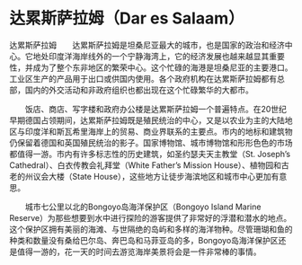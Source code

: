 # 达累斯萨拉姆（Dar es Salaam）
达累斯萨拉姆　　达累斯萨拉姆是坦桑尼亚最大的城市，也是国家的政治和经济中心。它地处印度洋海岸线外的一个宁静海湾上，它的经济发展也越来越显其重要性，并成为了整个东非地区的繁荣中心。这个忙碌的海港是坦桑尼亚的主要港口。工业区生产的产品用于出口或供国内使用。各个政府机构在达累斯萨拉姆都有总部，国内的外交活动和非政府组织也都出现在这个忙碌繁华的大都市。 

　　饭店、商店、写字楼和政府办公楼是达累斯萨拉姆一个普遍特点。在20世纪早期德国占领期间，达累斯萨拉姆既是殖民统治的中心，又是以农业为主的大陆地区与印度洋和斯瓦希里海岸上的贸易、商业界联系的主要点。市内的地标和建筑物仍保留着德国和英国殖民统治的影子。国家博物馆、城市博物馆和形形色色的市场都值得一游。市内有许多标志性的历史建筑，如圣约瑟夫天主教堂（St. Joseph’s Cathedral）、白衣传教会礼拜堂（White Father’s Mission House）、植物园和古老的州议会大楼（State House），这些地方让徒步海滨地区和城市中心更加有意思。 

　　城市七公里以北的Bongoyo岛海洋保护区（Bongoyo Island Marine Reserve）为那些想要到水中进行探险的游客提供了非常好的浮潜和潜水的地点。这个保护区拥有美丽的海滩、与世隔绝的岛屿和多样的海洋物种。尽管珊瑚和鱼的种类和数量没有桑给巴尔岛、奔巴岛和马菲亚岛的多，Bongoyo岛海洋保护区还是值得一游的，花一天的时间去游览海岸美景将会是一件非常棒的事情。